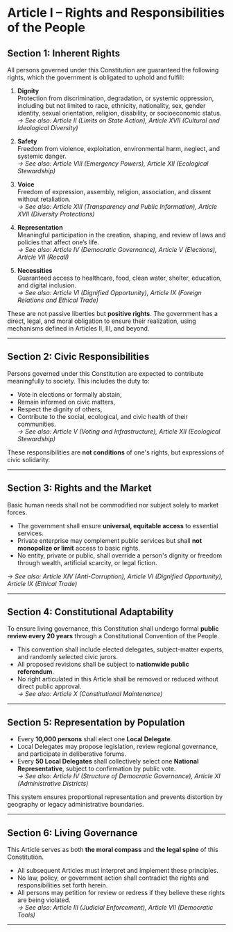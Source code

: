 # Article I – Rights and Responsibilities of the People

## Section 1: Inherent Rights

All persons governed under this Constitution are guaranteed the following rights, which the government is obligated to uphold and fulfill:

1. **Dignity**  
   Protection from discrimination, degradation, or systemic oppression, including but not limited to race, ethnicity, nationality, sex, gender identity, sexual orientation, religion, disability, or socioeconomic status.  
   *→ See also: Article II (Limits on State Action), Article XVII (Cultural and Ideological Diversity)*

2. **Safety**  
   Freedom from violence, exploitation, environmental harm, neglect, and systemic danger.  
   *→ See also: Article VIII (Emergency Powers), Article XII (Ecological Stewardship)*

3. **Voice**  
   Freedom of expression, assembly, religion, association, and dissent without retaliation.  
   *→ See also: Article XIII (Transparency and Public Information), Article XVII (Diversity Protections)*

4. **Representation**  
   Meaningful participation in the creation, shaping, and review of laws and policies that affect one’s life.  
   *→ See also: Article IV (Democratic Governance), Article V (Elections), Article VII (Recall)*

5. **Necessities**  
   Guaranteed access to healthcare, food, clean water, shelter, education, and digital inclusion.  
   *→ See also: Article VI (Dignified Opportunity), Article IX (Foreign Relations and Ethical Trade)*

These are not passive liberties but **positive rights**. The government has a direct, legal, and moral obligation to ensure their realization, using mechanisms defined in Articles II, III, and beyond.

---

## Section 2: Civic Responsibilities

Persons governed under this Constitution are expected to contribute meaningfully to society. This includes the duty to:

- Vote in elections or formally abstain,  
- Remain informed on civic matters,  
- Respect the dignity of others,  
- Contribute to the social, ecological, and civic health of their communities.  
  *→ See also: Article V (Voting and Infrastructure), Article XII (Ecological Stewardship)*

These responsibilities are **not conditions** of one's rights, but expressions of civic solidarity.

---

## Section 3: Rights and the Market

Basic human needs shall not be commodified nor subject solely to market forces.

- The government shall ensure **universal, equitable access** to essential services.  
- Private enterprise may complement public services but shall **not monopolize or limit** access to basic rights.  
- No entity, private or public, shall override a person's dignity or freedom through wealth, artificial scarcity, or legal fiction.

*→ See also: Article XIV (Anti-Corruption), Article VI (Dignified Opportunity), Article IX (Ethical Trade)*

---

## Section 4: Constitutional Adaptability

To ensure living governance, this Constitution shall undergo formal **public review every 20 years** through a Constitutional Convention of the People.

- This convention shall include elected delegates, subject-matter experts, and randomly selected civic jurors.  
- All proposed revisions shall be subject to **nationwide public referendum**.  
- No right articulated in this Article shall be removed or reduced without direct public approval.  
  *→ See also: Article X (Constitutional Maintenance)*

---

## Section 5: Representation by Population

- Every **10,000 persons** shall elect one **Local Delegate**.  
- Local Delegates may propose legislation, review regional governance, and participate in deliberative forums.  
- Every **50 Local Delegates** shall collectively select one **National Representative**, subject to confirmation by public vote.  
  *→ See also: Article IV (Structure of Democratic Governance), Article XI (Administrative Districts)*

This system ensures proportional representation and prevents distortion by geography or legacy administrative boundaries.

---

## Section 6: Living Governance

This Article serves as both **the moral compass** and **the legal spine** of this Constitution.

- All subsequent Articles must interpret and implement these principles.  
- No law, policy, or government action shall contradict the rights and responsibilities set forth herein.  
- All persons may petition for review or redress if they believe these rights are being violated.  
  *→ See also: Article III (Judicial Enforcement), Article VII (Democratic Tools)*

---
